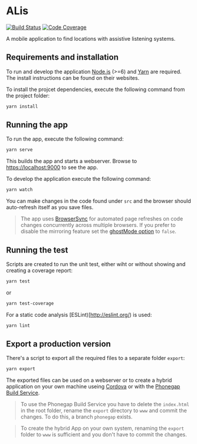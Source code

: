 # ALis

[![Build Status][travis-image]][travis-url]
[![Code Coverage][codecov-image]][codecov-url]

A mobile application to find locations with assistive listening systems.

## Requirements and installation

To run and develop the application [Node.js](https://nodejs.org/en/) (>=6) and [Yarn](https://yarnpkg.com) are required. The install instructions can be found on their websites.

To install the projcet dependencies, execute the following command from the project folder:

```bash
yarn install
```

## Running the app

To run the app, execute the following command:

```bash
yarn serve
```

This builds the app and starts a webserver. Browse to [https://localhost:9000](https://localhost:9000) to see the app.

To develop the application execute the following command:

```bash
yarn watch
```

You can make changes in the code found under `src` and the browser should auto-refresh itself as you save files.

> The app uses [BrowserSync](http://www.browsersync.io/) for automated page refreshes on code changes concurrently across multiple browsers. If you prefer to disable the mirroring feature set the [ghostMode option](http://www.browsersync.io/docs/options/#option-ghostMode) to `false`.

## Running the test

Scripts are created to run the unit test, either wiht or without showing and creating a coverage report:

```bash
yarn test
```
or

```bash
yarn test-coverage
```

For a static code analysis [ESLint)[http://eslint.org/) is used:

```bash
yarn lint
```


## Export a production version

There's a script to export all the required files to a separate folder `export`:

```bash
yarn export
```

The exported files can be used on a webserver or to create a hybrid application on your own machine useing [Cordova](https://cordova.apache.org/) or with the [Phonegap Build Service](https://build.phonegap.com/).

> To use the Phonegap Build Service you have to delete the `index.html` in the root folder, rename the `export` directory to `www` and commit the changes. To do this, a branch `phonegap` exists.

> To create the hybrid App on your own system, renaming the `export` folder to `www` is sufficient and you don't have to commit the changes.



[travis-url]: https://travis-ci.org/sidloki/alis
[travis-image]: https://travis-ci.org/sidloki/alis.svg?branch=master
[codecov-url]: https://codecov.io/gh/sidloki/alis
[codecov-image]: https://codecov.io/gh/sidloki/alis/branch/master/graph/badge.svg
